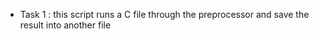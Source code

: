 - Task 1 : this script runs a C file through the preprocessor and save the result into another file
